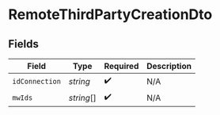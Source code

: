# RemoteThirdPartyCreationDto


## Fields

| Field              | Type               | Required           | Description        |
| ------------------ | ------------------ | ------------------ | ------------------ |
| `idConnection`     | *string*           | :heavy_check_mark: | N/A                |
| `mwIds`            | *string*[]         | :heavy_check_mark: | N/A                |
